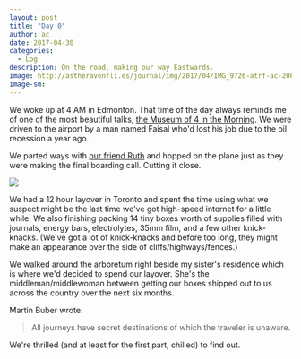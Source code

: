 ```yaml
---
layout: post
title: "Day 0"
author: ac
date: 2017-04-30
categories:
  - Log
description: On the road, making our way Eastwards.
image: http://astheravenfli.es/journal/img/2017/04/IMG_9726-atrf-ac-2000-web.jpg
image-sm:
---
```


We woke up at 4 AM in Edmonton. That time of the day always reminds me of one of the most beautiful talks, [the Museum of 4 in the Morning](https://www.ted.com/talks/rives_a_museum_of_4_o_clock_in_the_morning). We were driven to the airport by a man named Faisal who'd lost his job due to the oil recession a year ago.

We parted ways with [our friend Ruth](news.nationalpost.com/news/canada/canadian-politics/three-young-indigenous-women-honoured-as-everyday-political-citizens-by-samara-canada) and hopped on the plane just as they were making the final boarding call. Cutting it close.

<img src ="http://astheravenfli.es/journal/img/2017/04/IMG_9724-atrf-ac-2000-web.jpg">

We had a 12 hour layover in Toronto and spent the time using what we suspect might be the last time we've got high-speed internet for a little while. We also finishing packing 14 tiny boxes worth of supplies filled with journals, energy bars, electrolytes, 35mm film, and a few other knick-knacks. (We've got a lot of knick-knacks and before too long, they might make an appearance over the side of cliffs/highways/fences.) 

We walked around the arboretum right beside my sister's residence which is where we'd decided to spend our layover. She's the middleman/middlewoman between getting our boxes shipped out to us across the country over the next six months. 

Martin Buber wrote:
>All journeys have secret destinations of which the traveler is unaware.

We're thrilled (and at least for the first part, chilled) to find out.